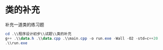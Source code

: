 # 类的补充

补充一道类的练习题

```ps1
cd .\\程序设计初步\\试题\\类的补充
g++ .\\data.h .\\data.cpp .\\main.cpp -o run.exe -Wall -O2 -std=c++20
.\\run.exe
```
